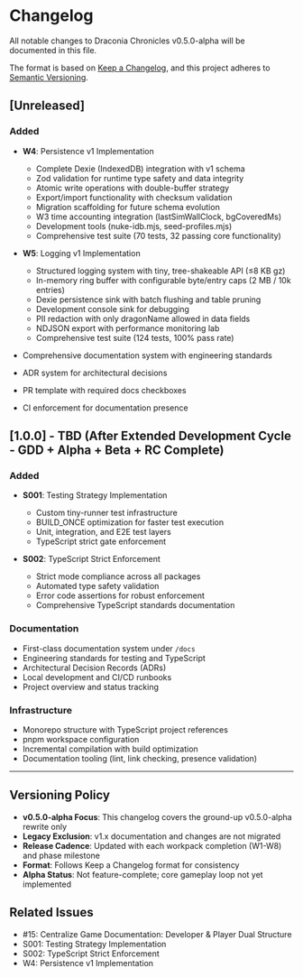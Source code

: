<!-- markdownlint-disable -->

# Changelog

All notable changes to Draconia Chronicles v0.5.0-alpha will be documented in this file.

The format is based on [Keep a Changelog](https://keepachangelog.com/en/1.0.0/),
and this project adheres to [Semantic Versioning](https://semver.org/spec/v2.0.0.html).

## [Unreleased]

### Added

- **W4**: Persistence v1 Implementation
  - Complete Dexie (IndexedDB) integration with v1 schema
  - Zod validation for runtime type safety and data integrity
  - Atomic write operations with double-buffer strategy
  - Export/import functionality with checksum validation
  - Migration scaffolding for future schema evolution
  - W3 time accounting integration (lastSimWallClock, bgCoveredMs)
  - Development tools (nuke-idb.mjs, seed-profiles.mjs)
  - Comprehensive test suite (70 tests, 32 passing core functionality)

- **W5**: Logging v1 Implementation
  - Structured logging system with tiny, tree-shakeable API (≤8 KB gz)
  - In-memory ring buffer with configurable byte/entry caps (2 MB / 10k entries)
  - Dexie persistence sink with batch flushing and table pruning
  - Development console sink for debugging
  - PII redaction with only dragonName allowed in data fields
  - NDJSON export with performance monitoring lab
  - Comprehensive test suite (124 tests, 100% pass rate)

- Comprehensive documentation system with engineering standards
- ADR system for architectural decisions
- PR template with required docs checkboxes
- CI enforcement for documentation presence

## [1.0.0] - TBD (After Extended Development Cycle - GDD + Alpha + Beta + RC Complete)

### Added

- **S001**: Testing Strategy Implementation
  - Custom tiny-runner test infrastructure
  - BUILD_ONCE optimization for faster test execution
  - Unit, integration, and E2E test layers
  - TypeScript strict gate enforcement

- **S002**: TypeScript Strict Enforcement
  - Strict mode compliance across all packages
  - Automated type safety validation
  - Error code assertions for robust enforcement
  - Comprehensive TypeScript standards documentation

### Documentation

- First-class documentation system under `/docs`
- Engineering standards for testing and TypeScript
- Architectural Decision Records (ADRs)
- Local development and CI/CD runbooks
- Project overview and status tracking

### Infrastructure

- Monorepo structure with TypeScript project references
- pnpm workspace configuration
- Incremental compilation with build optimization
- Documentation tooling (lint, link checking, presence validation)

---

## Versioning Policy

- **v0.5.0-alpha Focus**: This changelog covers the ground-up v0.5.0-alpha rewrite only
- **Legacy Exclusion**: v1.x documentation and changes are not migrated
- **Release Cadence**: Updated with each workpack completion (W1-W8) and phase milestone
- **Format**: Follows Keep a Changelog format for consistency
- **Alpha Status**: Not feature-complete; core gameplay loop not yet implemented

## Related Issues

- #15: Centralize Game Documentation: Developer & Player Dual Structure
- S001: Testing Strategy Implementation
- S002: TypeScript Strict Enforcement
- W4: Persistence v1 Implementation
